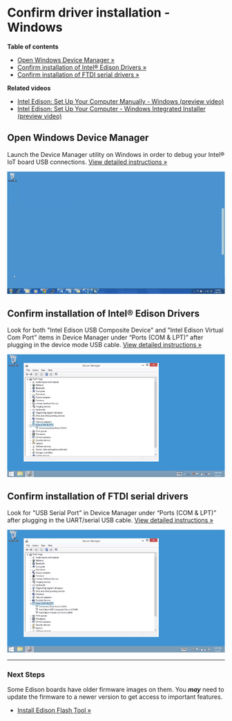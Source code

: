 # Confirm driver installation - Windows 


**Table of contents**

* [Open Windows Device Manager »](#open-windows-device-manager)
* [Confirm installation of Intel® Edison Drivers »](#confirm-installation-of-intel-edison-drivers)
* [Confirm installation of FTDI serial drivers »](#confirm-installation-of-ftdi-serial-drivers)


**Related videos**

* [Intel Edison: Set Up Your Computer Manually - Windows (preview video)](https://drive.google.com/open?id=0B6gHgawzKtxCbUxicmpBc2JZSmM&authuser=0)
* [Intel Edison: Set Up Your Computer - Windows Integrated Installer (preview video)](https://drive.google.com/open?id=0B6gHgawzKtxCejNuYjc3a216X3M&authuser=0)


## Open Windows Device Manager

Launch the Device Manager utility on Windows in order to debug your Intel® IoT board USB connections. [View detailed instructions »](details-open_device_manager.md)

![Animated gif: opening Windows Device Manager using the Start menu](images/open_device_manager-animated.gif)


## Confirm installation of Intel® Edison Drivers

Look for both "Intel Edison USB Composite Device" and "Intel Edison Virtual Com Port" items in Device Manager under “Ports (COM & LPT)” after plugging in the device mode USB cable. [View detailed instructions »](details-confirm_edison_drivers.md)

![Animated gif: confirming the installation of Intel Edison drivers](images/confirm_edison_drivers-animated.gif)


## Confirm installation of FTDI serial drivers

Look for "USB Serial Port" in Device Manager under “Ports (COM & LPT)” after plugging in the UART/serial USB cable. [View detailed instructions »](details-confirm_ftdi_cdm_drivers.md)

![Animated gif: confirming the installation of FTDI CDM drivers](images/confirm_ftdi_cdm_drivers-animated.gif)


---

### Next Steps

Some Edison boards have older firmware images on them. You **_may_** need to update the firmware to a newer version to get access to important features.

* [Install Edison Flash Tool »](/docs/flash_firmware/windows_install.md)
